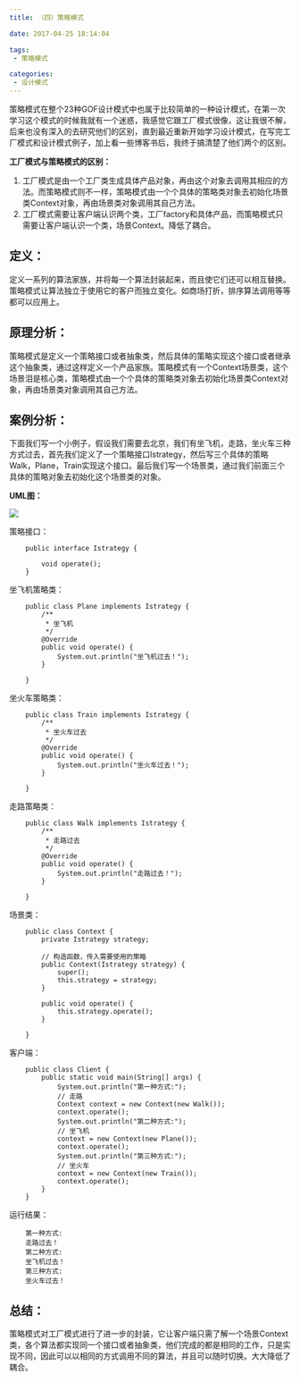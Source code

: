 ```yaml
---
title: （四）策略模式

date: 2017-04-25 18:14:04

tags: 
 - 策略模式

categories: 
 - 设计模式 
---
```


策略模式在整个23种GOF设计模式中也属于比较简单的一种设计模式，在第一次学习这个模式的时候我就有一个迷惑，我感觉它跟工厂模式很像，这让我很不解，后来也没有深入的去研究他们的区别，直到最近重新开始学习设计模式，在写完工厂模式和设计模式例子，加上看一些博客书后，我终于搞清楚了他们两个的区别。

**工厂模式与策略模式的区别：**


1. 工厂模式是由一个工厂类生成具体产品对象，再由这个对象去调用其相应的方法。而策略模式则不一样，策略模式由一个个具体的策略类对象去初始化场景类Context对象，再由场景类对象调用其自己方法。
2. 工厂模式需要让客户端认识两个类，工厂factory和具体产品，而策略模式只需要让客户端认识一个类，场景Context。降低了耦合。


## **定义：** ##

定义一系列的算法家族，并将每一个算法封装起来，而且使它们还可以相互替换。策略模式让算法独立于使用它的客户而独立变化。如商场打折，排序算法调用等等都可以应用上。



## **原理分析：** ##

策略模式是定义一个策略接口或者抽象类，然后具体的策略实现这个接口或者继承这个抽象类，通过这样定义一个产品家族。策略模式有一个Context场景类，这个场景泪是核心类，策略模式由一个个具体的策略类对象去初始化场景类Context对象，再由场景类对象调用其自己方法。


## **案例分析：** ##

下面我们写一个小例子，假设我们需要去北京，我们有坐飞机，走路，坐火车三种方式过去，首先我们定义了一个策略接口Istrategy，然后写三个具体的策略Walk，Plane，Train实现这个接口。最后我们写一个场景类，通过我们前面三个具体的策略对象去初始化这个场景类的对象。

 **UML图：** 

![](http://ops0jcxr8.bkt.clouddn.com/%E7%AD%96%E7%95%A5%E6%A8%A1%E5%BC%8F.png)




策略接口：

	    public interface Istrategy {
	
			void operate();
	    }

坐飞机策略类：


	    public class Plane implements Istrategy {
			/**
			 * 坐飞机
			 */
			@Override
			public void operate() {
				System.out.println("坐飞机过去！");
			}
	
	    }

坐火车策略类：

	    public class Train implements Istrategy {
			/**
			 * 坐火车过去
			 */
			@Override
			public void operate() {
				System.out.println("坐火车过去！");
			}
	
	    }


走路策略类：

	    public class Walk implements Istrategy {
			/**
			 * 走路过去
			 */
			@Override
			public void operate() {
				System.out.println("走路过去！");
			}
	
	    }


场景类：

	    public class Context {
			private Istrategy strategy;
		
			// 构造函数，传入需要使用的策略
			public Context(Istrategy strategy) {
				super();
				this.strategy = strategy;
			}
		
			public void operate() {
				this.strategy.operate();
			}
	
	    }

客户端：

	    public class Client {
			public static void main(String[] args) {
				System.out.println("第一种方式:");
				// 走路
				Context context = new Context(new Walk());
				context.operate();
				System.out.println("第二种方式:");
				// 坐飞机
				context = new Context(new Plane());
				context.operate();
				System.out.println("第三种方式:");
				// 坐火车
				context = new Context(new Train());
				context.operate();
			}
	    }

运行结果：

	    第一种方式:
	    走路过去！
	    第二种方式:
	    坐飞机过去！
	    第三种方式:
	    坐火车过去！

## **总结：** ##

策略模式对工厂模式进行了进一步的封装，它让客户端只需了解一个场景Context类，各个算法都实现同一个接口或者抽象类，他们完成的都是相同的工作，只是实现不同，因此可以以相同的方式调用不同的算法，并且可以随时切换。大大降低了耦合。